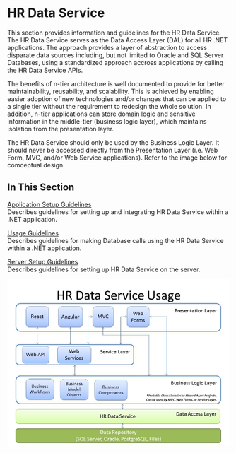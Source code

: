 # HR Data Service
This section provides information and guidelines for the HR Data Service.  The HR Data Service serves as the Data Access Layer (DAL) for all HR .NET applications.  The approach provides a layer of abstraction to access disparate data sources including, but not limited to Oracle and SQL Server Databases, using a standardized approach accross applications by calling the HR Data Service APIs.  

The benefits of n-tier architecture is well documented to provide for better maintainability, reusability, and scalability.  This is achieved by enabling easier adoption of new technologies and/or changes that can be applied to a single tier without the requirement to redesign the whole solution. In addition, n-tier applications can store domain logic and sensitive information in the middle-tier (business logic layer), which maintains isolation from the presentation layer.

The HR Data Service should only be used by the Business Logic Layer.  It should never be accessed directly from the Presentation Layer (i.e. Web Form, MVC, and/or Web Service applications).  Refer to the image below for comceptual design.

## In This Section  
 [Application Setup Guidelines](application-setup-guidelines.md)  
 Describes guidelines for setting up and integrating HR Data Service within a .NET application.
 
 [Usage Guidelines](usage-guidelines.md)  
 Describes guidelines for making Database calls using the HR Data Service within a .NET application.
 
 [Server Setup Guidelines](server-setup-guidelines.md)  
 Describes guidelines for setting up HR Data Service on the server.
 
 
![HR Data Service Usage](/images/HRDataService.jpg)
